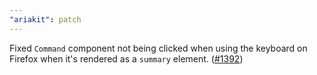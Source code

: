 ```yaml
---
"ariakit": patch
---
```


Fixed `Command` component not being clicked when using the keyboard on Firefox when it's rendered as a `summary` element. ([#1392](https://github.com/ariakit/ariakit/pull/1392))
